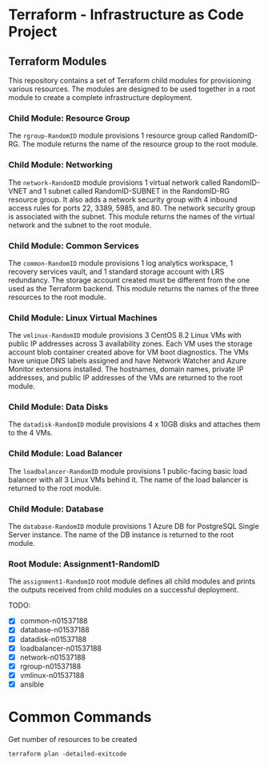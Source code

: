 # Terraform - Infrastructure as Code Project

## Terraform Modules

This repository contains a set of Terraform child modules for provisioning various resources. The modules are designed to be used together in a root module to create a complete infrastructure deployment.

### Child Module: Resource Group

The `rgroup-RandomID` module provisions 1 resource group called RandomID-RG. The module returns the name of the resource group to the root module.

### Child Module: Networking

The `network-RandomID` module provisions 1 virtual network called RandomID-VNET and 1 subnet called RandomID-SUBNET in the RandomID-RG resource group. It also adds a network security group with 4 inbound access rules for ports 22, 3389, 5985, and 80. The network security group is associated with the subnet. This module returns the names of the virtual network and the subnet to the root module.

### Child Module: Common Services

The `common-RandomID` module provisions 1 log analytics workspace, 1 recovery services vault, and 1 standard storage account with LRS redundancy. The storage account created must be different from the one used as the Terraform backend. This module returns the names of the three resources to the root module.

### Child Module: Linux Virtual Machines

The `vmlinux-RandomID` module provisions 3 CentOS 8.2 Linux VMs with public IP addresses across 3 availability zones. Each VM uses the storage account blob container created above for VM boot diagnostics. The VMs have unique DNS labels assigned and have Network Watcher and Azure Monitor extensions installed. The hostnames, domain names, private IP addresses, and public IP addresses of the VMs are returned to the root module.

### Child Module: Data Disks

The `datadisk-RandomID` module provisions 4 x 10GB disks and attaches them to the 4 VMs.

### Child Module: Load Balancer

The `loadbalancer-RandomID` module provisions 1 public-facing basic load balancer with all 3 Linux VMs behind it. The name of the load balancer is returned to the root module.

### Child Module: Database

The `database-RandomID` module provisions 1 Azure DB for PostgreSQL Single Server instance. The name of the DB instance is returned to the root module.

### Root Module: Assignment1-RandomID

The `assignment1-RandomID` root module defines all child modules and prints the outputs received from child modules on a successful deployment.


TODO:
- [x] common-n01537188
- [x] database-n01537188
- [x] datadisk-n01537188
- [x] loadbalancer-n01537188
- [x] network-n01537188
- [x] rgroup-n01537188
- [x] vmlinux-n01537188
- [x] ansible

# Common Commands

Get number of resources to be created
```
terraform plan -detailed-exitcode
```
